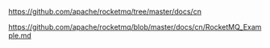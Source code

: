 https://github.com/apache/rocketmq/tree/master/docs/cn

https://github.com/apache/rocketmq/blob/master/docs/cn/RocketMQ_Example.md